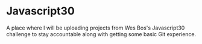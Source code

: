 # Javascript30
A place where I will be uploading projects from Wes Bos's Javascript30 challenge to stay accountable along with getting some basic Git experience.
